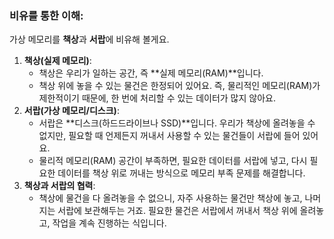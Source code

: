### 비유를 통한 이해:
가상 메모리를 **책상**과 **서랍**에 비유해 볼게요.

1. **책상(실제 메모리)**:
    - 책상은 우리가 일하는 공간, 즉 **실제 메모리(RAM)**입니다.
    - 책상 위에 놓을 수 있는 물건은 한정되어 있어요. 즉, 물리적인 메모리(RAM)가 제한적이기 때문에, 한 번에 처리할 수 있는 데이터가 많지 않아요.
2. **서랍(가상 메모리/디스크)**:
    - 서랍은 **디스크(하드드라이브나 SSD)**입니다. 우리가 책상에 올려놓을 수 없지만, 필요할 때 언제든지 꺼내서 사용할 수 있는 물건들이 서랍에 들어 있어요.
    - 물리적 메모리(RAM) 공간이 부족하면, 필요한 데이터를 서랍에 넣고, 다시 필요한 데이터를 책상 위로 꺼내는 방식으로 메모리 부족 문제를 해결합니다.
3. **책상과 서랍의 협력**:
    - 책상에 물건을 다 올려놓을 수 없으니, 자주 사용하는 물건만 책상에 놓고, 나머지는 서랍에 보관해두는 거죠. 필요한 물건은 서랍에서 꺼내서 책상 위에 올려놓고, 작업을 계속 진행하는 식입니다.